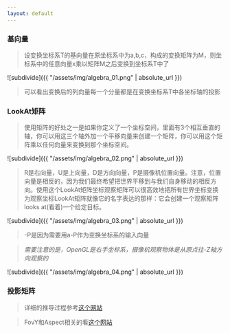 ```yaml
---
layout: default
---
```


### [](header-3) 基向量

> 设变换坐标系T的基向量在原坐标系中为a,b,c，构成的变换矩阵为M，则坐标系中的任意向量x乘以矩阵M之后变换到坐标系T中了

![subdivide]({{ "/assets/img/algebra_01.png" | absolute_url }})

> 可以看出变换后的列向量每一个分量都是在变换坐标系T中各坐标轴的投影

### [](header-3) LookAt矩阵

> 使用矩阵的好处之一是如果你定义了一个坐标空间，里面有3个相互垂直的轴，你可以用这三个轴外加一个平移向量来创建一个矩阵，你可以用这个矩阵乘以任何向量来变换到那个坐标空间。

![subdivide]({{ "/assets/img/algebra_02.png" | absolute_url }})

> R是右向量，U是上向量，D是方向向量，P是摄像机位置向量。注意，位置向量是相反的，因为我们最终希望把世界平移到与我们自身移动的相反方向。使用这个LookAt矩阵坐标观察矩阵可以很高效地把所有世界坐标变换为观察坐标LookAt矩阵就像它的名字表达的那样：它会创建一个观察矩阵looks at(看着)一个给定目标。

![subdivide]({{ "/assets/img/algebra_03.png" | absolute_url }})

> -P是因为需要用a-P作为变换坐标系的输入向量

> *需要注意的是，OpenGL是右手坐标系，摄像机观察物体是从原点往-Z轴方向观察的*

![subdivide]({{ "/assets/img/algebra_04.png" | absolute_url }})

### [](header-3) 投影矩阵

> 详细的推导过程参考[这个网站](http://www.songho.ca/opengl/gl_projectionmatrix.html)

> FovY和Aspect相关的看[这个网站](https://www.scratchapixel.com/lessons/3d-basic-rendering/perspective-and-orthographic-projection-matrix/opengl-perspective-projection-matrix)

